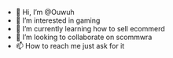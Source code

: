 - 👋 Hi, I’m @Ouwuh
- 👀 I’m interested in gaming
- 🌱 I’m currently learning how to sell ecommerd
- 💞️ I’m looking to collaborate on scommwra
- 📫 How to reach me just ask for it 

<!---
Ouwug/Ouwug is a ✨ special ✨ repository because its `README.md` (this file) appears on your GitHub profile.
You can click the Preview link to take a look at your changes.
--->
 

